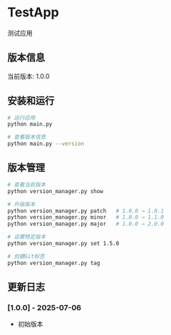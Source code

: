 # TestApp

测试应用

## 版本信息

当前版本: 1.0.0

## 安装和运行

```bash
# 运行应用
python main.py

# 查看版本信息
python main.py --version
```

## 版本管理

```bash
# 查看当前版本
python version_manager.py show

# 升级版本
python version_manager.py patch   # 1.0.0 → 1.0.1
python version_manager.py minor   # 1.0.0 → 1.1.0
python version_manager.py major   # 1.0.0 → 2.0.0

# 设置特定版本
python version_manager.py set 1.5.0

# 创建Git标签
python version_manager.py tag
```

## 更新日志

### [1.0.0] - 2025-07-06
- 初始版本
